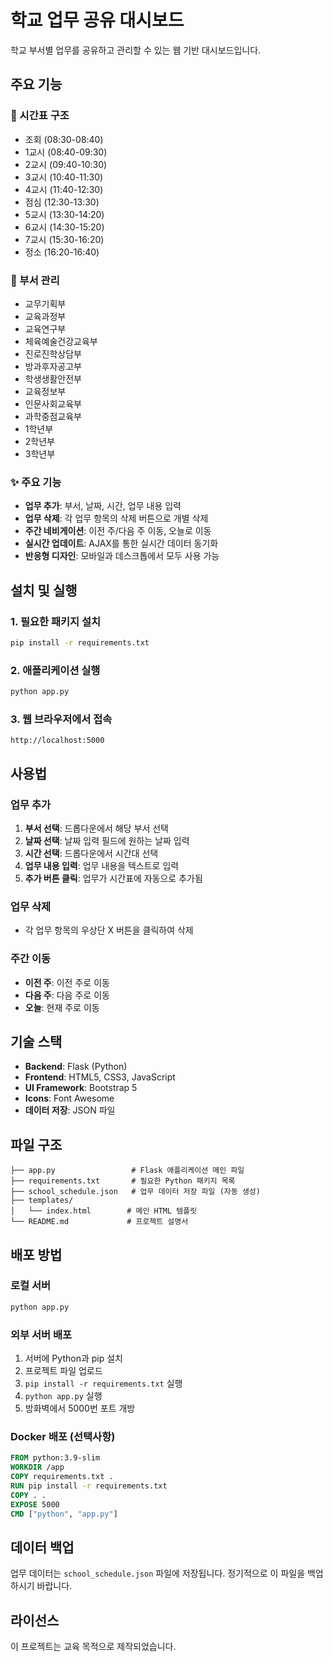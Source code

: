 # 학교 업무 공유 대시보드

학교 부서별 업무를 공유하고 관리할 수 있는 웹 기반 대시보드입니다.

## 주요 기능

### 📅 시간표 구조
- 조회 (08:30-08:40)
- 1교시 (08:40-09:30)
- 2교시 (09:40-10:30)
- 3교시 (10:40-11:30)
- 4교시 (11:40-12:30)
- 점심 (12:30-13:30)
- 5교시 (13:30-14:20)
- 6교시 (14:30-15:20)
- 7교시 (15:30-16:20)
- 정소 (16:20-16:40)

### 🏢 부서 관리
- 교무기획부
- 교육과정부
- 교육연구부
- 체육예술건강교육부
- 진로진학상담부
- 방과후자공고부
- 학생생활안전부
- 교육정보부
- 인문사회교육부
- 과학중점교육부
- 1학년부
- 2학년부
- 3학년부

### ✨ 주요 기능
- **업무 추가**: 부서, 날짜, 시간, 업무 내용 입력
- **업무 삭제**: 각 업무 항목의 삭제 버튼으로 개별 삭제
- **주간 네비게이션**: 이전 주/다음 주 이동, 오늘로 이동
- **실시간 업데이트**: AJAX를 통한 실시간 데이터 동기화
- **반응형 디자인**: 모바일과 데스크톱에서 모두 사용 가능

## 설치 및 실행

### 1. 필요한 패키지 설치
```bash
pip install -r requirements.txt
```

### 2. 애플리케이션 실행
```bash
python app.py
```

### 3. 웹 브라우저에서 접속
```
http://localhost:5000
```

## 사용법

### 업무 추가
1. **부서 선택**: 드롭다운에서 해당 부서 선택
2. **날짜 선택**: 날짜 입력 필드에 원하는 날짜 입력
3. **시간 선택**: 드롭다운에서 시간대 선택
4. **업무 내용 입력**: 업무 내용을 텍스트로 입력
5. **추가 버튼 클릭**: 업무가 시간표에 자동으로 추가됨

### 업무 삭제
- 각 업무 항목의 우상단 X 버튼을 클릭하여 삭제

### 주간 이동
- **이전 주**: 이전 주로 이동
- **다음 주**: 다음 주로 이동
- **오늘**: 현재 주로 이동

## 기술 스택

- **Backend**: Flask (Python)
- **Frontend**: HTML5, CSS3, JavaScript
- **UI Framework**: Bootstrap 5
- **Icons**: Font Awesome
- **데이터 저장**: JSON 파일

## 파일 구조

```
├── app.py                 # Flask 애플리케이션 메인 파일
├── requirements.txt       # 필요한 Python 패키지 목록
├── school_schedule.json   # 업무 데이터 저장 파일 (자동 생성)
├── templates/
│   └── index.html        # 메인 HTML 템플릿
└── README.md             # 프로젝트 설명서
```

## 배포 방법

### 로컬 서버
```bash
python app.py
```

### 외부 서버 배포
1. 서버에 Python과 pip 설치
2. 프로젝트 파일 업로드
3. `pip install -r requirements.txt` 실행
4. `python app.py` 실행
5. 방화벽에서 5000번 포트 개방

### Docker 배포 (선택사항)
```dockerfile
FROM python:3.9-slim
WORKDIR /app
COPY requirements.txt .
RUN pip install -r requirements.txt
COPY . .
EXPOSE 5000
CMD ["python", "app.py"]
```

## 데이터 백업

업무 데이터는 `school_schedule.json` 파일에 저장됩니다. 정기적으로 이 파일을 백업하시기 바랍니다.

## 라이선스

이 프로젝트는 교육 목적으로 제작되었습니다. 